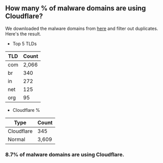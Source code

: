 ## How many % of malware domains are using Cloudflare?


We downloaded the malware domains from [here](https://urlhaus.abuse.ch) and filter out duplicates.
Here's the result.


[//]: # (start replacement)


- Top 5 TLDs

| TLD | Count |
| --- | --- |
| com | 2,066 |
| br | 340 |
| in | 272 |
| net | 125 |
| org | 95 |


- Cloudflare %

| Type | Count |
| --- | --- |
| Cloudflare | 345 |
| Normal | 3,609 |


### 8.7% of malware domains are using Cloudflare.